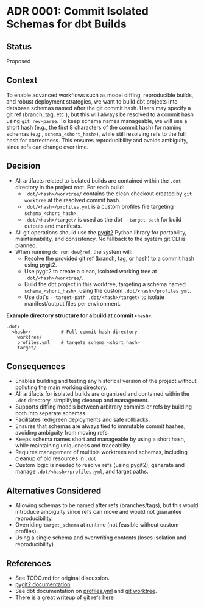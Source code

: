# ADR 0001: Commit Isolated Schemas for dbt Builds

## Status

Proposed

## Context

To enable advanced workflows such as model diffing, reproducible builds, and robust deployment strategies, we want to build dbt projects into database schemas named after the git commit hash. Users may specify a git ref (branch, tag, etc.), but this will always be resolved to a commit hash using `git rev-parse`. To keep schema names manageable, we will use a short hash (e.g., the first 8 characters of the commit hash) for naming schemas (e.g., `schema_<short_hash>`), while still resolving refs to the full hash for correctness. This ensures reproducibility and avoids ambiguity, since refs can change over time.

## Decision

- All artifacts related to isolated builds are contained within the `.dot` directory in the project root. For each build:
  - `.dot/<hash>/worktree/` contains the clean checkout created by `git worktree` at the resolved commit hash.
  - `.dot/<hash>/profiles.yml` is a custom profiles file targeting `schema_<short_hash>`.
  - `.dot/<hash>/target/` is used as the dbt `--target-path` for build outputs and manifests.
- All git operations should use the [pygit2](https://www.pygit2.org/) Python library for portability, maintainability, and consistency. No fallback to the system git CLI is planned.
- When running `dc run dev@ref`, the system will:
  - Resolve the provided git ref (branch, tag, or hash) to a commit hash using pygit2.
  - Use pygit2 to create a clean, isolated working tree at `.dot/<hash>/worktree/`.
  - Build the dbt project in this worktree, targeting a schema named `schema_<short_hash>`, using the custom `.dot/<hash>/profiles.yml`.
  - Use dbt's `--target-path .dot/<hash>/target/` to isolate manifest/output files per environment.

**Example directory structure for a build at commit `<hash>`:**

```
.dot/
  <hash>/           # Full commit hash directory
    worktree/
    profiles.yml    # targets schema_<short_hash>
    target/
```

## Consequences

- Enables building and testing any historical version of the project without polluting the main working directory.
- All artifacts for isolated builds are organized and contained within the `.dot` directory, simplifying cleanup and management.
- Supports diffing models between arbitrary commits or refs by building both into separate schemas.
- Facilitates red/green deployments and safe rollbacks.
- Ensures that schemas are always tied to immutable commit hashes, avoiding ambiguity from moving refs.
- Keeps schema names short and manageable by using a short hash, while maintaining uniqueness and traceability.
- Requires management of multiple worktrees and schemas, including cleanup of old resources in `.dot`.
- Custom logic is needed to resolve refs (using pygit2), generate and manage `.dot/<hash>/profiles.yml`, and target paths.

## Alternatives Considered

- Allowing schemas to be named after refs (branches/tags), but this would introduce ambiguity since refs can move and would not guarantee reproducibility.
- Overriding `target_schema` at runtime (not feasible without custom profiles).
- Using a single schema and overwriting contents (loses isolation and reproducibility).

## References

- See TODO.md for original discussion.
- [pygit2 documentation](https://www.pygit2.org/)
- See dbt documentation on [profiles.yml](https://docs.getdbt.com/docs/core/connect-data-platform/profiles.yml) and [git worktree](https://git-scm.com/docs/git-worktree).
- There is a great writeup of git refs [here](https://www.atlassian.com/git/tutorials/refs-and-the-reflog)
